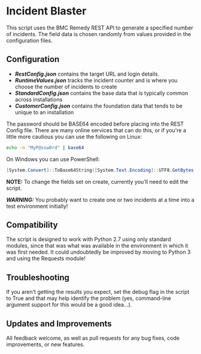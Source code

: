 # Incident Blaster

This script uses the BMC Remedy REST API to generate a specified number of incidents. The field data is chosen randomly from values provided in the configuration files.

## Configuration

- ***RestConfig.json*** contains the target URL and login details.
- ***RuntimeValues.json*** tracks the incident counter and is where you choose the number of incidents to create
- ***StandardConfig.json*** contains the base data that is typically common across installations
- ***CustomerConfig.json*** contains the foundation data that tends to be unique to an installation

The password should be BASE64 encoded before placing into the REST Config file. There are many online services that can do this, or if you're a little more cautious you can use the following on Linux:
```Bash
echo -n "MyP@ssw0rd" | base64
```

On Windows you can use PowerShell:
```PowerShell
[System.Convert]::ToBase64String([System.Text.Encoding]::UTF8.GetBytes("MyP@ssw0rd"))
```

**NOTE:** To change the fields set on create, currently you'll need to edit the script.

***WARNING:*** You probably want to create one or two incidents at a time into a test environment initially!

## Compatibility
The script is designed to work with Python 2.7 using only standard modules, since that was what was available in the environment in which it was first needed. It could undoubtedly be improved by moving to Python 3 and using the Requests module!

## Troubleshooting
If you aren't getting the results you expect, set the debug flag in the script to True and that may help identify the problem (yes, command-line argument support for this would be a good idea...).

## Updates and Improvements
All feedback welcome, as well as pull requests for any bug fixes, code improvements, or new features.

